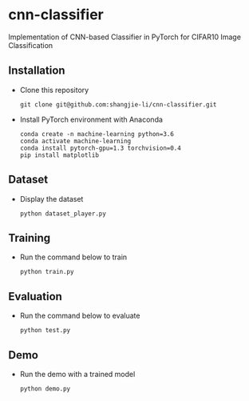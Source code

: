 # cnn-classifier

Implementation of CNN-based Classifier in PyTorch for CIFAR10 Image Classification

## Installation
 - Clone this repository
   ```
   git clone git@github.com:shangjie-li/cnn-classifier.git
   ```
 - Install PyTorch environment with Anaconda
   ```
   conda create -n machine-learning python=3.6
   conda activate machine-learning
   conda install pytorch-gpu=1.3 torchvision=0.4
   pip install matplotlib
   ```

## Dataset
 - Display the dataset
   ```
   python dataset_player.py
   ```

## Training
 - Run the command below to train
   ```
   python train.py
   ```

## Evaluation
 - Run the command below to evaluate
   ```
   python test.py
   ```

## Demo
 - Run the demo with a trained model
   ```
   python demo.py
   ```
